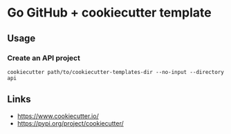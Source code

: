 # Go GitHub + cookiecutter template

## Usage
### Create an API project
`cookiecutter path/to/cookiecutter-templates-dir --no-input --directory api`

## Links
- https://www.cookiecutter.io/
- https://pypi.org/project/cookiecutter/
